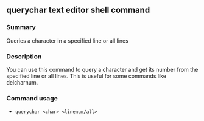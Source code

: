 ## querychar text editor shell command

### Summary

Queries a character in a specified line or all lines

### Description

You can use this command to query a character and get its number from the specified line or all lines. This is useful for some commands like delcharnum.

### Command usage

* `querychar <char> <linenum/all>`